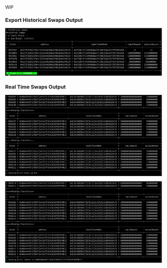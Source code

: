 WIP

### Export Historical Swaps Output

![Alt text](ditto-sample-output.png)


### Real Time Swaps Output

![Alt text](ditto-real-time.png)

![Alt text](ditto-real-time2.png)
